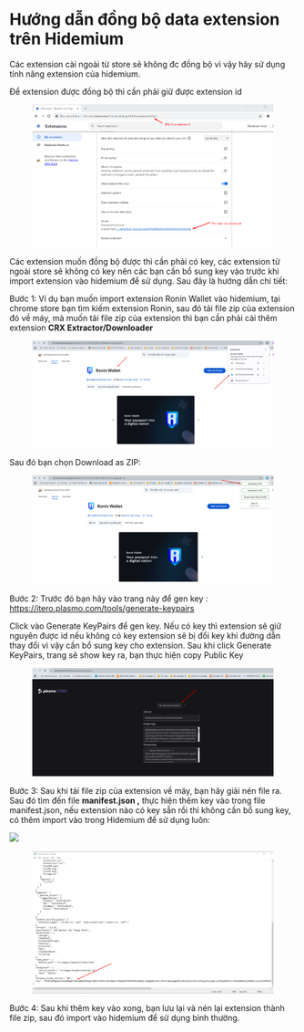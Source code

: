 # Hướng dẫn đồng bộ data extension trên Hidemium

Các extension cài ngoài từ store sẽ không đc đồng bộ vì vậy hãy sử dụng tính năng extension của hidemium.

Để extension được đồng bộ thì cần phải giữ được extension id

<figure><img src="../../.gitbook/assets/image (1) (1).png" alt=""><figcaption></figcaption></figure>



Các extension muốn đồng bộ được thì cần phải có key, các extension từ ngoài store sẽ không có key nên các bạn cần bổ sung key vào trước khi import extension vào hidemium để sử dụng. Sau đây là hướng dẫn chi tiết:

Bước 1: Ví dụ bạn muốn import extension Ronin Wallet vào hidemium, tại chrome store bạn tìm kiếm extension Ronin, sau đó tải file zip của extension đó về máy, mà muốn tải file zip của extension thì bạn cần phải cài thêm extension **CRX Extractor/Downloader**

<figure><img src="../../.gitbook/assets/image (1) (1) (1).png" alt=""><figcaption></figcaption></figure>



Sau đó bạn chọn Download as ZIP:

<figure><img src="../../.gitbook/assets/image (3).png" alt=""><figcaption></figcaption></figure>



Bước 2: Trước đó bạn hãy vào trang này để gen key : https://itero.plasmo.com/tools/generate-keypairs

Click vào Generate KeyPairs để gen key. Nếu có key thì extension sẽ giữ nguyên được id nếu không có key extension sẽ bị đổi key khi đường dẫn thay đổi vì vậy cần bổ sung key cho extension.  Sau khi click Generate KeyPairs, trang sẽ show key ra, bạn thực hiện copy Public Key

<figure><img src="../../.gitbook/assets/image (4).png" alt=""><figcaption></figcaption></figure>

&#x20;

Bước 3: Sau khi tải file zip của extension về máy, bạn hãy giải nén file ra. Sau đó tìm đến file **manifest.json ,** thực hiện thêm key vào trong file manifest.json, nếu extension nào có key sẵn rồi thì không cần bổ sung key, có thêm import vào trong Hidemium để sử dụng luôn:

![](http://education.hidemium.io/wp-content/uploads/2025/06/Screenshot_7.png)



<figure><img src="../../.gitbook/assets/image (200).png" alt=""><figcaption></figcaption></figure>

Bước 4: Sau khi thêm key vào xong, bạn lưu lại và nén lại extension thành file zip, sau đó import vào hidemium để sử dụng bình thường.
